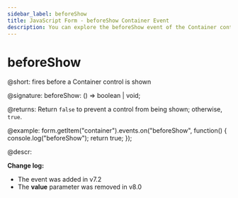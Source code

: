 ```yaml
---
sidebar_label: beforeShow
title: JavaScript Form - beforeShow Container Event 
description: You can explore the beforeShow event of the Container control of Form in the documentation of the DHTMLX JavaScript UI library. Browse developer guides and API reference, try out code examples and live demos, and download a free 30-day evaluation version of DHTMLX Suite.
---
```


# beforeShow

@short: fires before a Container control is shown

@signature: beforeShow: () => boolean | void;

@returns:
Return `false` to prevent a control from being shown; otherwise, `true`.

@example:
form.getItem("container").events.on("beforeShow", function() {
    console.log("beforeShow");
    return true;
});

@descr: 

**Change log:**
- The event was added in v7.2
- The **value** parameter was removed in v8.0
